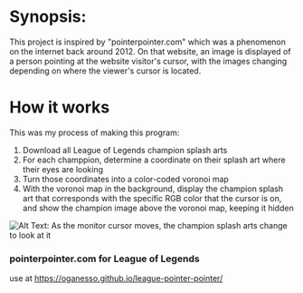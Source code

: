 # Synopsis:

This project is inspired by "pointerpointer.com" which was a phenomenon on the internet back around 2012. On that website, an image is displayed of a person pointing at the website visitor's cursor, with the images changing depending on where the viewer's cursor is located.

# How it works
This was my process of making this program:
1. Download all League of Legends champion splash arts
2. For each champpion, determine a coordinate on their splash art where their eyes are looking
3. Turn those coordinates into a color-coded voronoi map
4. With the voronoi map in the background, display the champion splash art that corresponds with the specific RGB color that the cursor is on, and show the champion image above the voronoi map, keeping it hidden

![Alt Text: As the monitor cursor moves, the champion splash arts change to look at it](https://media0.giphy.com/media/1tfuKjuoFIhYRHB877/giphy.gif)

### pointerpointer.com for League of Legends

use at https://oganesso.github.io/league-pointer-pointer/
